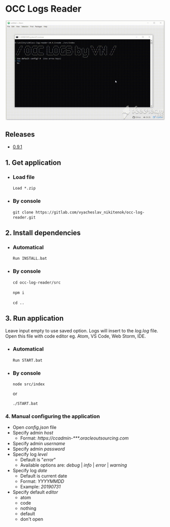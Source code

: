 # OCC Logs Reader

![](/src/instruction.gif?raw=true)

## Releases
* [0.9.1](https://gitlab.com/vyacheslav_nikitenok/occ-log-reader/-/tags/v0.9.1)

## 1. Get application
* ### Load file
    ```
    Load *.zip
    ```
* ### By console
    ```
    git clone https://gitlab.com/vyacheslav_nikitenok/occ-log-reader.git
    ```
## 2. Install dependencies
* ### Automatical
    ```
    Run INSTALL.bat
    ```
* ### By console
    ```
    cd occ-log-reader/src

    npm i

    cd ..
    ```
## 3. Run application
Leave input empty to use saved option. Logs will insert to the _log.log_ file. Open this file with code editor eg. Atom, VS Code, Web Storm, IDE.
* ### Automatical
    ```
    Run START.bat
    ```

* ### By console
    ```
    node src/index
    ```
    or
    ```
    ./START.bat
    ```

### 4. Manual configuring the application
* Open _config.json_ file
* Specify admin _host_
  * Format: _https://ccadmin-***.oracleoutsourcing.com_
* Specify admin _username_
* Specify admin _password_
* Specify log _level_ 
  * Default is "_error_"
  * Available options are: _debug_ | _info_ | _error_ | _warning_
* Specify log _date_
  * Default is current date
  * Format: _YYYYMMDD_
  * Example: _20190731_
* Specify default _editor_
  * atom
  * code
  * nothing
  * default
  * don't open